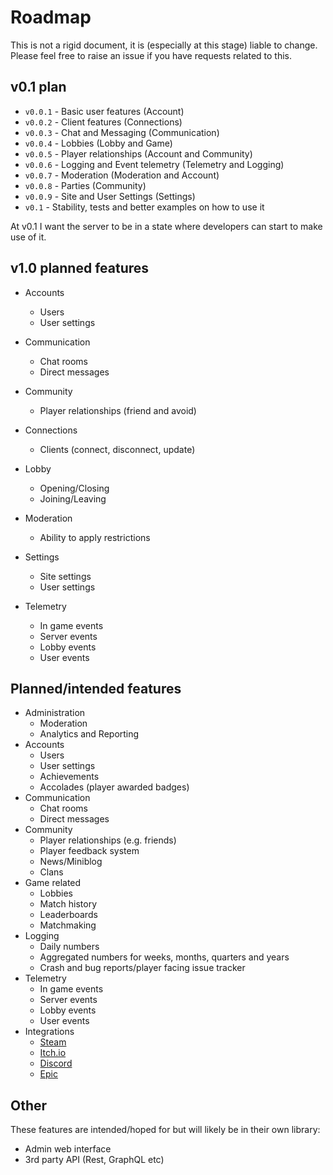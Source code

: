 # Roadmap
This is not a rigid document, it is (especially at this stage) liable to change. Please feel free to raise an issue if you have requests related to this.

## v0.1 plan
* `v0.0.1` - Basic user features (Account)
* `v0.0.2` - Client features (Connections)
* `v0.0.3` - Chat and Messaging (Communication)
* `v0.0.4` - Lobbies (Lobby and Game)
* `v0.0.5` - Player relationships (Account and Community)
* `v0.0.6` - Logging and Event telemetry (Telemetry and Logging)
* `v0.0.7` - Moderation (Moderation and Account)
* `v0.0.8` - Parties (Community)
* `v0.0.9` - Site and User Settings (Settings)
* `v0.1` - Stability, tests and better examples on how to use it

At v0.1 I want the server to be in a state where developers can start to make use of it.

## v1.0 planned features
- Accounts
  - Users
  - User settings

- Communication
  - Chat rooms
  - Direct messages

- Community
  - Player relationships (friend and avoid)

- Connections
  - Clients (connect, disconnect, update)

- Lobby
  - Opening/Closing
  - Joining/Leaving

- Moderation
  - Ability to apply restrictions

- Settings
  - Site settings
  - User settings

- Telemetry
  - In game events
  - Server events
  - Lobby events
  - User events

## Planned/intended features
- Administration
  - Moderation
  - Analytics and Reporting
- Accounts
  - Users
  - User settings
  - Achievements
  - Accolades (player awarded badges)
- Communication
  - Chat rooms
  - Direct messages
- Community
  - Player relationships (e.g. friends)
  - Player feedback system
  - News/Miniblog
  - Clans
- Game related
  - Lobbies
  - Match history
  - Leaderboards
  - Matchmaking
- Logging
  - Daily numbers
  - Aggregated numbers for weeks, months, quarters and years
  - Crash and bug reports/player facing issue tracker
- Telemetry
  - In game events
  - Server events
  - Lobby events
  - User events
- Integrations
  - [Steam](https://partner.steamgames.com/doc/webapi_overview)
  - [Itch.io](https://itch.io/docs/api/serverside)
  - [Discord](https://hex.pm/packages/nostrum)
  - [Epic](https://dev.epicgames.com/docs/web-api-ref)

## Other
These features are intended/hoped for but will likely be in their own library:
- Admin web interface
- 3rd party API (Rest, GraphQL etc)
